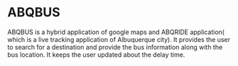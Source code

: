 # ABQBUS
ABQBUS is a hybrid application of google maps and ABQRIDE application( which is a live tracking application of Albuquerque city). It provides the user to search for a destination and provide the bus information along with the bus location. It keeps the user updated about the delay time.
